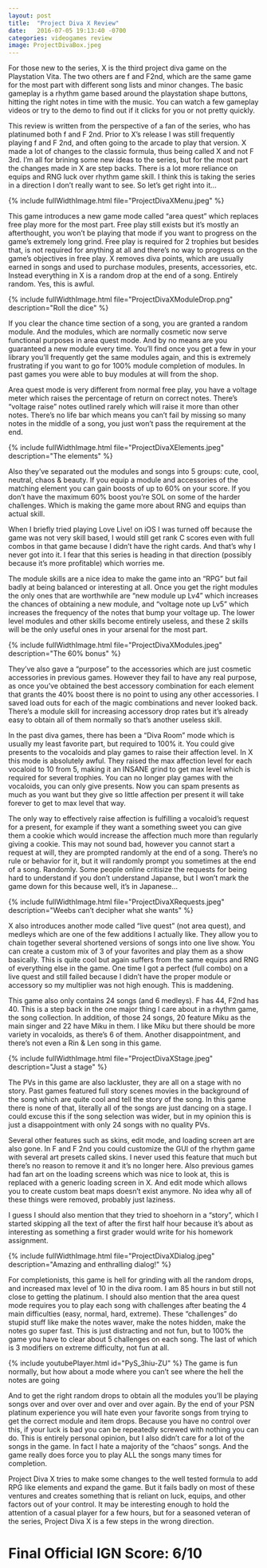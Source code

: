 ```yaml
---
layout: post
title:  "Project Diva X Review"
date:   2016-07-05 19:13:40 -0700
categories: videogames review
image: ProjectDivaBox.jpeg
---
```

For those new to the series, X is the third project diva game on the Playstation Vita. The two others are f and F2nd, which are the same game for the most part with different song lists and minor changes. The basic gameplay is a rhythm game based around the playstation shape buttons, hitting the right notes in time with the music. You can watch a few gameplay videos or try to the demo to find out if it clicks for you or not pretty quickly.

This review is written from the perspective of a fan of the series, who has platinumed both f and F 2nd. Prior to X’s release I was still frequently playing f and F 2nd, and often going to the arcade to play that version. X made a lot of changes to the classic formula, thus being called X and not F 3rd. I’m all for brining some new ideas to the series, but for the most part the changes made in X are step backs. There is a lot more reliance on equips and RNG luck over rhythm game skill. I think this is taking the series in a direction I don’t really want to see. So let’s get right into it…

{% include fullWidthImage.html file="ProjectDivaXMenu.jpeg" %}

This game introduces a new game mode called “area quest” which replaces free play more for the most part. Free play still exists but it’s mostly an afterthought, you won’t be playing that mode if you want to progress on the game’s extremely long grind. Free play is required for 2 trophies but besides that, is not required for anything at all and there’s no way to progress on the game’s objectives in free play.
X removes diva points, which are usually earned in songs and used to purchase modules, presents, accessories, etc. Instead everything in X is a random drop at the end of a song. Entirely random. Yes, this is awful.

{% include fullWidthImage.html file="ProjectDivaXModuleDrop.png" description="Roll the dice" %}

If you clear the chance time section of a song, you are granted a random module. And the modules, which are normally cosmetic now serve functional purposes in area quest mode. And by no means are you guaranteed a new module every time. You’ll find once you get a few in your library you’ll frequently get the same modules again, and this is extremely frustrating if you want to go for 100% module completion of modules. In past games you were able to buy modules at will from the shop.  

Area quest mode is very different from normal free play, you have a voltage meter which raises the percentage of return on correct notes. There’s “voltage raise” notes outlined rarely which will raise it more than other notes. There’s no life bar which means you can’t fail by missing so many notes in the middle of a song, you just won’t pass the requirement at the end.


{% include fullWidthImage.html file="ProjectDivaXElements.jpeg" description="The elements" %}

Also they’ve separated out the modules and songs into 5 groups: cute, cool, neutral, chaos & beauty. If you equip a module and accessories of the matching element you can gain boosts of up to 60% on your score. If you don’t have the maximum 60% boost you’re SOL on some of the harder challenges. Which is making the game more about RNG and equips than actual skill.  

When I briefly tried playing Love Live! on iOS I was turned off because the game was not very skill based, I would still get rank C scores even with full combos in that game because I didn’t have the right cards. And that’s why I never got into it. I fear that this series is heading in that direction (possibly because it’s more profitable) which worries me.  

The module skills are a nice idea to make the game into an “RPG” but fail badly at being balanced or interesting at all. Once you get the right modules the only ones that are worthwhile are “new module up Lv4” which increases the chances of obtaining a new module, and “voltage note up Lv5” which increases the frequency of the notes that bump your voltage up. The lower level modules and other skills become entirely useless, and these 2 skills will be the only useful ones in your arsenal for the most part.

{% include fullWidthImage.html file="ProjectDivaXModules.jpeg" description="The 60% bonus" %}

They’ve also gave a “purpose” to the accessories which are just cosmetic accessories in previous games. However they fail to have any real purpose, as once you’ve obtained the best accessory combination for each element that grants the 40% boost there is no point to using any other accessories. I saved load outs for each of the magic combinations and never looked back. There’s a module skill for increasing accessory drop rates but it’s already easy to obtain all of them normally so that’s another useless skill.  

In the past diva games, there has been a “Diva Room” mode which is usually my least favorite part, but required to 100% it. You could give presents to the vocaloids and play games to raise their affection level. In X this mode is absolutely awful. They raised the max affection level for each vocaloid to 10 from 5, making it an INSANE grind to get max level which is required for several trophies. You can no longer play games with the vocaloids, you can only give presents. Now you can spam presents as much as you want but they give so little affection per present it will take forever to get to max level that way.  

The only way to effectively raise affection is fulfilling a vocaloid’s request for a present, for example if they want a something sweet you can give them a cookie which would increase the affection much more than regularly giving a cookie. This may not sound bad, however you cannot start a request at will, they are prompted randomly at the end of a song. There’s no rule or behavior for it, but it will randomly prompt you sometimes at the end of a song. Randomly. Some people online critisize the requests for being hard to understand if you don’t understand Japanse, but I won’t mark the game down for this because well, it’s in Japanese…

{% include fullWidthImage.html file="ProjectDivaXRequests.jpeg" description="Weebs can’t decipher what she wants" %}

X also introduces another mode called “live quest” (not area quest), and medleys which are one of the few additions I actually like. They allow you to chain together several shortened versions of songs into one live show. You can create a custom mix of 3 of your favorites and play them as a show basically. This is quite cool but again suffers from the same equips and RNG of everything else in the game. One time I got a perfect (full combo) on a live quest and still failed because I didn’t have the proper module or accessory so my multiplier was not high enough. This is maddening.  

This game also only contains 24 songs (and 6 medleys). F has 44, F2nd has 40. This is a step back in the one major thing I care about in a rhythm game, the song collection. In addition, of those 24 songs, 20 feature Miku as the main singer and 22 have Miku in them. I like Miku but there should be more variety in vocaloids, as there’s 6 of them. Another disappointment, and there’s not even a Rin & Len song in this game.

{% include fullWidthImage.html file="ProjectDivaXStage.jpeg" description="Just a stage" %}

The PVs in this game are also lackluster, they are all on a stage with no story. Past games featured full story scenes movies in the background of the song which are quite cool and tell the story of the song. In this game there is none of that, literally all of the songs are just dancing on a stage. I could excuse this if the song selection was wider, but in my opinion this is just a disappointment with only 24 songs with no quality PVs.  

Several other features such as skins, edit mode, and loading screen art are also gone. In F and F 2nd you could customize the GUI of the rhythm game with several art presets called skins. I never used this feature that much but there’s no reason to remove it and it’s no longer here. Also previous games had fan art on the loading screens which was nice to look at, this is replaced with a generic loading screen in X. And edit mode which allows you to create custom beat maps doesn’t exist anymore. No idea why all of these things were removed, probably just laziness.  

I guess I should also mention that they tried to shoehorn in a “story”, which I started skipping all the text of after the first half hour because it’s about as interesting as something a first grader would write for his homework assignment.

{% include fullWidthImage.html file="ProjectDivaXDialog.jpeg" description="Amazing and enthralling dialog!" %}

For completionists, this game is hell for grinding with all the random drops, and increased max level of 10 in the diva room. I am 85 hours in but still not close to getting the platinum. I should also mention that the area quest mode requires you to play each song with challenges after beating the 4 main difficulties (easy, normal, hard, extreme). These “challenges” do stupid stuff like make the notes waver, make the notes hidden, make the notes go super fast. This is just distracting and not fun, but to 100% the game you have to clear about 5 challenges on each song. The last of which is 3 modifiers on extreme difficulty, not fun at all.

{% include youtubePlayer.html id="PyS_3hiu-ZU" %}
The game is fun normally, but how about a mode where you can’t see where the hell the notes are going

And to get the right random drops to obtain all the modules you’ll be playing songs over and over over and over and over again. By the end of your PSN platinum experience you will hate even your favorite songs from trying to get the correct module and item drops. Because you have no control over this, if your luck is bad you can be repeatedly screwed with nothing you can do. This is entirely personal opinion, but I also didn’t care for a lot of the songs in the game. In fact I hate a majority of the “chaos” songs. And the game really does force you to play ALL the songs many times for completion.  

Project Diva X tries to make some changes to the well tested formula to add RPG like elements and expand the game. But it fails badly on most of these ventures and creates something that is reliant on luck, equips, and other factors out of your control. It may be interesting enough to hold the attention of a casual player for a few hours, but for a seasoned veteran of the series, Project Diva X is a few steps in the wrong direction.  

# Final Official IGN Score: 6/10